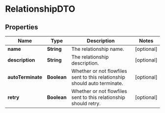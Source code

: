 # RelationshipDTO

## Properties
Name | Type | Description | Notes
------------ | ------------- | ------------- | -------------
**name** | **String** | The relationship name. |  [optional]
**description** | **String** | The relationship description. |  [optional]
**autoTerminate** | **Boolean** | Whether or not flowfiles sent to this relationship should auto terminate. |  [optional]
**retry** | **Boolean** | Whether or not flowfiles sent to this relationship should retry. |  [optional]
